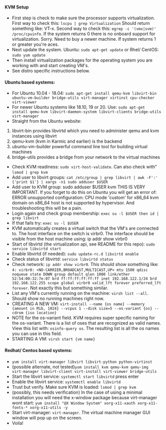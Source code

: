 #### KVM Setup
- First step is check to make sure the processor supports virtualization. First way to check this: `lscpu | grep Virtualization` Should return something like: VT-x. Second way to check this: `egrep -c '(vmx|svm)' /proc/cpuinfo`. If the system returns 0 there is no onboard support for virtualization. Sorry. Need to buy a newer machine. If system returns 1 or greater you're aces.
- Next update the system. Ubuntu: `sudo apt-get update` or Rhel/ CentOS: `sudo yum update`
- Then install virtualization packages for the operating system you are working with and start creating VM's. 
- See distro specific instructions below.


#### Ubuntu based systems: 
- For Ubuntu 10.04 - 18.04: `sudo apt-get install qemu-kvm libvirt-bin ubuntu-vm-builder bridge-utils virt-manager virtinst cpu-checker virt-viewer`
- For newer Ubuntu systems like 18.10, 19 or 20. Use: `sudo apt-get install qemu-kvm libvirt-daemon-system libvirt-clients bridge-utils virt-manager`
- Straight from the Ubuntu website:
1. libvirt-bin provides libvirtd which you need to administer qemu and kvm instances using libvirt
2. qemu-kvm (kvm in Karmic and earlier) is the backend
3. ubuntu-vm-builder powerful command line tool for building virtual machines
4. bridge-utils provides a bridge from your network to the virtual machines 
- Check KVM readiness: `sudo virt-host-validate`. Can also check with" `lsmod | grep kvm`
- Add user to libvirt groups: `cat /etc/group | grep libvirt | awk -F':' {'print $1'} | xargs -n1 sudo adduser $USER`
- Add user to KVM group: sudo adduser $USER kvm THIS IS VERY IMPORTANT. If you forget to do this on Ubuntu you will get an error of: ERROR unsupported configuration: CPU mode 'custom' for x86_64 kvm domain on x86_64 host is not supported by hypervisor. And troubleshooting this will be a pain.
- Login again and check group membership: `exec su -l $USER then id | grep libvirt`
- If that fails try: `exec su -l $USER`
- KVM automatically creates a virtual switch that the VM's are connected to. The host interface on the switch is virbr0. The interface should be visible from the host machine using: ip addr show virbr0
- Start of libvirtd (the virtualization api, see README for this repo): `sudo service libvirtd start`
- Enable libvirtd (if needed): `sudo update-rc.d libvirtd enable`
- Check status of libvirtd: `service libvirtd status`
- Check network: `ip addr show virbr0`. This should show something like: `4: virbr0: <NO-CARRIER,BROADCAST,MULTICAST,UP> mtu 1500 qdisc noqueue state DOWN group default qlen 1000 link/ether 52:54:00:32:7e:07 brd ff:ff:ff:ff:ff:ff inet 192.168.122.1/24 brd 192.168.122.255 scope global virbr0 valid_lft forever preferred_lft forever`. Not exactly this but something similar.
- List any VM's currently running on the machine: `virsh list --all`. Should show no running machines right now.
- CREATING A NEW VM: `virt-install --name {os name} --memory {amount in Mib, 1024} --vcpus 1 --disk size=5 --os-variant {os} --cdrom {iso location}`
- NOTE for the os-variant field. KVM requires super specific naming for the os-variant. There is a list of oses that are recognized as valid names. View this list with: `osinfo-query os`. The resulting list is all the os names you can use in this field.
- STARTING A VM: `virsh start {vm name}`


#### Redhat/ Centos based systems: 
- `yum install virt-manager libvirt libvirt-python python-virtinst`
- (possible alternate, not tested)`yum install kvm qemu-kvm qemu-img virt-manager libvirt-client virt-install virt-viewer bridge-utils`
- Start the libvirt service: `systemctl start libvirtd` press enter 
- Enable the libvirt service: `systemctl enable libvirtd`
- Trust but verify. Make sure KVM is loaded: `lsmod | grep kvm`
- (possibly, this needs verification) In the case of using a minimal installation you will need the x-window package because virt-manager wont start: `yum install "@X Window System" xorg-x11-xauth xorg-x11-fonts-* xorg-x11-utils -y`
- Start virt-manager: `virt-manager`. The virtual machine manager GUI window will pop up on the screen.
- Voila!
